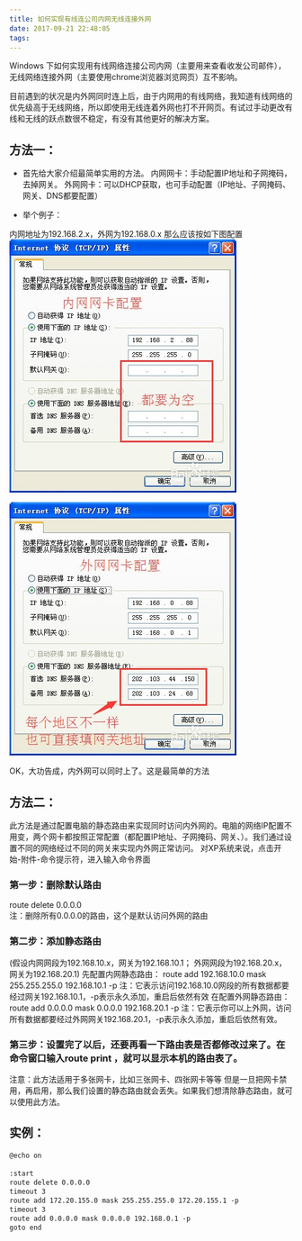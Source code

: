 ```yaml
---
title: 如何实现有线连公司内网无线连接外网
date: 2017-09-21 22:48:05
tags:
---
```


Windows 下如何实现用有线网络连接公司内网（主要用来查看收发公司邮件），无线网络连接外网（主要使用chrome浏览器浏览网页）互不影响。

目前遇到的状况是内外网同时连上后，由于内网用的有线网络，我知道有线网络的优先级高于无线网络，所以即使用无线连着外网也打不开网页。有试过手动更改有线和无线的跃点数很不稳定，有没有其他更好的解决方案。

## 方法一：

* 首先给大家介绍最简单实用的方法。
内网网卡：手动配置IP地址和子网掩码，去掉网关。
外网网卡：可以DHCP获取，也可手动配置（IP地址、子网掩码、网关、DNS都要配置）
<!-- more -->
* 举个例子：

内网地址为192.168.2.x，外网为192.168.0.x
那么应该按如下图配置
![TCP协议属性1](/img/TCP协议属性1.jpg)

![TCP协议属性2](/img/TCP协议属性2.jpg)

OK，大功告成，内外网可以同时上了。这是最简单的方法

## 方法二：

此方法是通过配置电脑的静态路由来实现同时访问内外网的。电脑的网络IP配置不用变，两个网卡都按照正常配置（都配置IP地址、子网掩码、网关、）。我们通过设置不同的网络经过不同的网关来实现内外网正常访问。
对XP系统来说，点击开始-附件-命令提示符，进入输入命令界面

### 第一步：删除默认路由

route delete 0.0.0.0    
注：删除所有0.0.0.0的路由，这个是默认访问外网的路由

### 第二步：添加静态路由

(假设内网网段为192.168.10.x，网关为192.168.10.1；
外网网段为192.168.20.x，网关为192.168.20.1)
先配置内网静态路由：
route add 192.168.10.0 mask 255.255.255.0 192.168.10.1 -p
注：它表示访问192.168.10.0网段的所有数据都要经过网关192.168.10.1，-p表示永久添加，重启后依然有效
在配置外网静态路由：
route add 0.0.0.0 mask 0.0.0.0 192.168.20.1 -p
注：它表示你可以上外网，访问所有数据都要经过外网网关192.168.20.1，-p表示永久添加，重启后依然有效。

### 第三步：设置完了以后，还要再看一下路由表是否都修改过来了。在命令窗口输入route print ，就可以显示本机的路由表了。

注意：此方法适用于多张网卡，比如三张网卡、四张网卡等等
但是一旦把网卡禁用，再启用，那么我们设置的静态路由就会丢失。如果我们想清除静态路由，就可以使用此方法。


## 实例：

```
@echo on

:start
route delete 0.0.0.0
timeout 3
route add 172.20.155.0 mask 255.255.255.0 172.20.155.1 -p
timeout 3
route add 0.0.0.0 mask 0.0.0.0 192.168.0.1 -p
goto end
```
